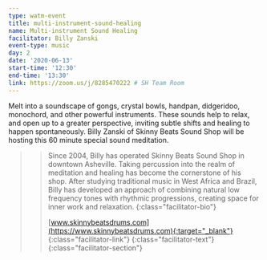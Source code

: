 ```yaml
---
type: watm-event
title: multi-instrument-sound-healing
name: Multi-instrument Sound Healing
facilitator: Billy Zanski
event-type: music
day: 2
date: '2020-06-13'
start-time: '12:30'
end-time: '13:30'
link: https://zoom.us/j/8285470222 # SH Team Room
---
```


Melt into a soundscape of gongs, crystal bowls, handpan, didgeridoo, monochord, and other powerful instruments.  These sounds help to relax, and open up to a greater perspective, inviting subtle shifts and healing to happen spontaneously.  Billy Zanski of Skinny Beats Sound Shop will be hosting this 60 minute special sound meditation.

> > Since 2004, Billy has operated Skinny Beats Sound Shop in downtown Asheville. Taking percussion into the realm of meditation and healing has become the cornerstone of his shop. After studying traditional music in West Africa and Brazil, Billy has developed an approach of combining natural low frequency tones with rhythmic progressions, creating space for inner work and relaxation.
> > {:class="facilitator-bio"}
> >
> > [www.skinnybeatsdrums.com](https://www.skinnybeatsdrums.com){:target="_blank"}
> > {:class="facilitator-link"}
> {:class="facilitator-text"}
{:class="facilitator-section"}
